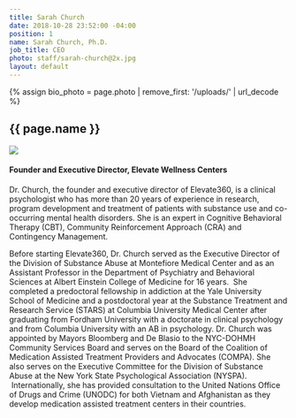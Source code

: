 ```yaml
---
title: Sarah Church
date: 2018-10-28 23:52:00 -04:00
position: 1
name: Sarah Church, Ph.D.
job_title: CEO
photo: staff/sarah-church@2x.jpg
layout: default
---
```


{% assign bio_photo = page.photo | remove_first: '/uploads/' | url_decode %}

<section class="team-bio">
<h1 class="small">{{ page.name }}</h1>
<img class="team-bio-photo" src="{% asset '{{ bio_photo }}' @path %}">
<div class="team-bio-text">
    <h4>Founder and Executive Director,  Elevate Wellness Centers</h4>
    <p class="preview">
        Dr. Church, the founder and executive director of Elevate360, is a clinical psychologist who has more than 20 years of experience in research, program development and treatment of patients with substance use and co-occurring mental health disorders. She is an expert in Cognitive Behavioral Therapy (CBT), Community Reinforcement Approach (CRA) and Contingency Management.  
    </p>
    <p class="extended">
    Before starting Elevate360, Dr. Church served as the Executive Director of the Division of Substance Abuse at Montefiore Medical Center and as an Assistant Professor in the Department of Psychiatry and Behavioral Sciences at Albert Einstein College of Medicine for 16 years.  She completed a predoctoral fellowship in addiction at the Yale University School of Medicine and a postdoctoral year at the Substance Treatment and Research Service (STARS) at Columbia University Medical Center after graduating from Fordham University with a doctorate in clinical psychology and from Columbia University with an AB in psychology.  Dr. Church was appointed by Mayors Bloomberg and De Blasio to the NYC-DOHMH Community Services Board and serves on the Board of the Coalition of Medication Assisted Treatment Providers and Advocates (COMPA).  She also serves on the Executive Committee for the Division of Substance Abuse at the New York State Psychological Association (NYSPA).  Internationally, she has provided consultation to the United Nations Office of Drugs and Crime (UNODC) for both Vietnam and Afghanistan as they develop medication assisted treatment centers in their countries.
    </p>
</div>
<section>
